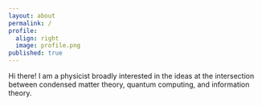```yaml
---
layout: about
permalink: /
profile:
  align: right
  image: profile.png
published: true
---
```


Hi there! I am a physicist broadly interested in the ideas at the intersection between condensed matter theory, quantum computing, and information theory. 
